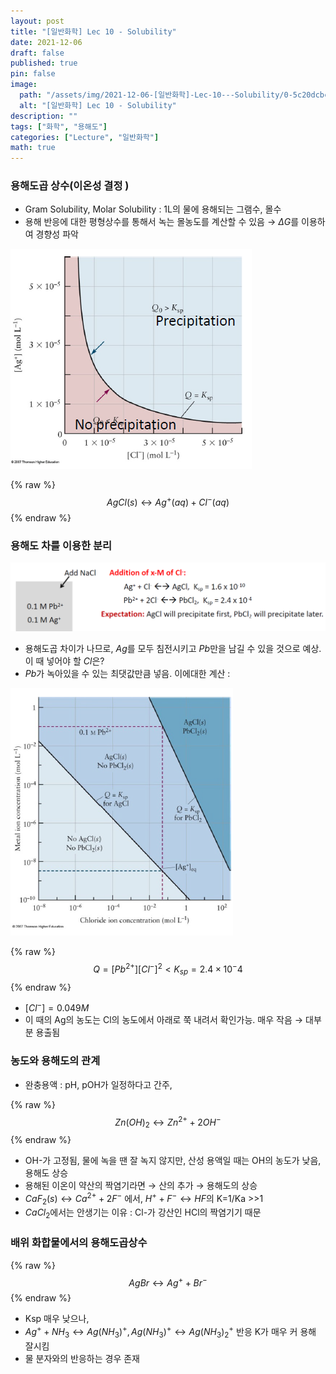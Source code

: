 ```yaml
---
layout: post
title: "[일반화학] Lec 10 - Solubility"
date: 2021-12-06
draft: false
published: true
pin: false
image:
  path: "/assets/img/2021-12-06-[일반화학]-Lec-10---Solubility/0-5c20dcbcfb.png"
  alt: "[일반화학] Lec 10 - Solubility"
description: ""
tags: ["화학", "용해도"]
categories: ["Lecture", "일반화학"]
math: true
---
```


### 용해도곱 상수(이온성 결정 )

- Gram Solubility, Molar Solubility : 1L의 물에 용해되는 그램수, 몰수
- 용해 반응에 대한 평형상수를 통해서 녹는 몰농도를 계산할 수 있음 → $\Delta G$를 이용하여 경향성 파악

![](/assets/img/2021-12-06-[일반화학]-Lec-10---Solubility/0-5c20dcbcfb.png)


{% raw %}
$$
AgCl(s) \leftrightarrow Ag^+(aq) + Cl^-(aq)
$$
{% endraw %}



### 용해도 차를 이용한 분리


![](/assets/img/2021-12-06-[일반화학]-Lec-10---Solubility/1-278cadb5c5.png)

- 용해도곱 차이가 나므로, $Ag$를 모두 침전시키고 $Pb$만을 남길 수 있을 것으로 예상. 이 때 넣어야 할 $Cl$은?
- $Pb$가 녹아있을 수 있는 최댓값만큼 넣음. 이에대한 계산 :

![](/assets/img/2021-12-06-[일반화학]-Lec-10---Solubility/2-bd473197c4.png)


{% raw %}
$$
Q = \lbrack Pb^{2+}\rbrack\lbrack Cl^-\rbrack^2 <K_{sp} = 2.4\times 10^-4
$$
{% endraw %}


- $\lbrack Cl^- \rbrack  = 0.049M$
- 이 때의 Ag의 농도는 Cl의 농도에서 아래로 쭉 내려서 확인가능. 매우 작음 → 대부분 용출됨

### 농도와 용해도의 관계

- 완충용액 : pH, pOH가 일정하다고 간주,

{% raw %}
$$
Zn(OH)_2 \leftrightarrow Zn^{2+}+2OH^-
$$
{% endraw %}


- OH-가 고정됨, 물에 녹을 땐 잘 녹지 않지만, 산성 용액일 때는 OH의 농도가 낮음, 용해도 상승
- 용해된 이온이 약산의 짝염기라면 → 산의 추가 → 용해도의 상승
- $CaF_2(s) \leftrightarrow Ca^{2+}+2F^-$ 에서, $H^++F^- \leftrightarrow HF$의 K=1/Ka >>1
- $CaCl_2$에서는 안생기는 이유 : Cl-가 강산인 HCl의 짝염기기 때문

### 배위 화합물에서의 용해도곱상수


{% raw %}
$$
AgBr \leftrightarrow Ag^+ + Br^-
$$
{% endraw %}


- Ksp 매우 낮으나,
- $Ag^+ + NH_3 \leftrightarrow Ag(NH_3)^+, Ag(NH_3)^+ \leftrightarrow Ag(NH_3)_2^+$ 반응 K가 매우 커 용해 잘시킴
- 물 분자와의 반응하는 경우 존재

<script>
  window.MathJax = {
    tex: {
      macros: {
        R: "\\mathbb{R}",
        N: "\\mathbb{N}",
        Z: "\\mathbb{Z}",
        Q: "\\mathbb{Q}",
        C: "\\mathbb{C}",
        proj: "\\operatorname{proj}",
        rank: "\\operatorname{rank}",
        im: "\\operatorname{im}",
        dom: "\\operatorname{dom}",
        codom: "\\operatorname{codom}",
        argmax: "\\operatorname*{arg\,max}",
        argmin: "\\operatorname*{arg\,min}",
        "\{": "\\lbrace",
        "\}": "\\rbrace",
        sub: "\\subset",
        sup: "\\supset",
        sube: "\\subseteq",
        supe: "\\supseteq"
      },
      tags: "ams",
      strict: false, 
      inlineMath: [["$", "$"], ["\\(", "\\)"]],
      displayMath: [["$$", "$$"], ["\\[", "\\]"]]
    },
    options: {
      skipHtmlTags: ["script", "noscript", "style", "textarea", "pre"]
    }
  };
</script>
<script async src="https://cdn.jsdelivr.net/npm/mathjax@3/es5/tex-mml-chtml.js"></script>
